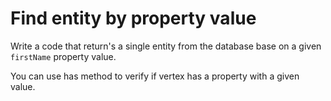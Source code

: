# Find entity by property value

Write a code that return's a single entity from the database base on a given `firstName` property value.

<div class="hint">You can use has method to verify if vertex has a property with a given value.</div>